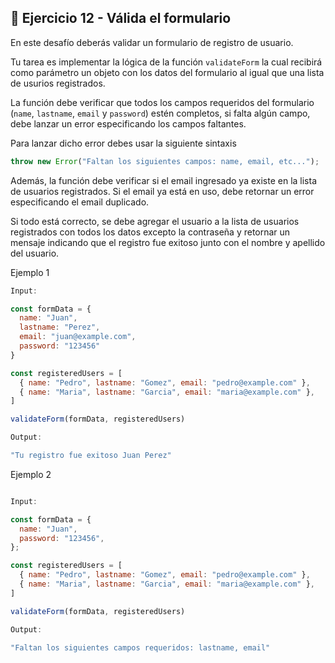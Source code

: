 ## 🔴 Ejercicio 12 - Válida el formulario

En este desafío deberás validar un formulario de registro de usuario.

Tu tarea es implementar la lógica de la función `validateForm` la cual recibirá como parámetro un objeto con los datos del formulario al igual que una lista de usurios registrados.

La función debe verificar que todos los campos requeridos del formulario (`name`, `lastname`, `email` y `password`) estén completos, si falta algún campo, debe lanzar un error especificando los campos faltantes.

Para lanzar dicho error debes usar la siguiente sintaxis

```jsx
throw new Error("Faltan los siguientes campos: name, email, etc...");
```

Además, la función debe verificar si el email ingresado ya existe en la lista de usuarios registrados. Si el email ya está en uso, debe retornar un error especificando el email duplicado.

Si todo está correcto, se debe agregar el usuario a la lista de usuarios registrados con todos los datos excepto la contraseña y retornar un mensaje indicando que el registro fue exitoso junto con el nombre y apellido del usuario.

Ejemplo 1

```jsx
Input:

const formData = {
  name: "Juan",
  lastname: "Perez",
  email: "juan@example.com",
  password: "123456"
}

const registeredUsers = [
  { name: "Pedro", lastname: "Gomez", email: "pedro@example.com" },
  { name: "Maria", lastname: "Garcia", email: "maria@example.com" },
]

validateForm(formData, registeredUsers)

Output:

"Tu registro fue exitoso Juan Perez"
```

Ejemplo 2

```jsx

Input:

const formData = {
  name: "Juan",
  password: "123456",
};

const registeredUsers = [
  { name: "Pedro", lastname: "Gomez", email: "pedro@example.com" },
  { name: "Maria", lastname: "Garcia", email: "maria@example.com" },
]

validateForm(formData, registeredUsers)

Output:

"Faltan los siguientes campos requeridos: lastname, email"
```